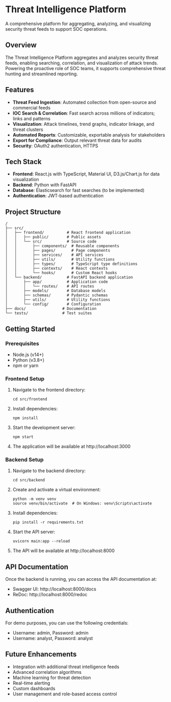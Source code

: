 # Threat Intelligence Platform

A comprehensive platform for aggregating, analyzing, and visualizing security threat feeds to support SOC operations.

## Overview

The Threat Intelligence Platform aggregates and analyzes security threat feeds, enabling searching, correlation, and visualization of attack trends. Powering the proactive role of SOC teams, it supports comprehensive threat hunting and streamlined reporting.

## Features

- **Threat Feed Ingestion**: Automated collection from open-source and commercial feeds
- **IOC Search & Correlation**: Fast search across millions of indicators; links and patterns
- **Visualization**: Attack timelines, trend graphs, indicator linkage, and threat clusters
- **Automated Reports**: Customizable, exportable analysis for stakeholders
- **Export for Compliance**: Output relevant threat data for audits
- **Security**: OAuth2 authentication, HTTPS

## Tech Stack

- **Frontend**: React.js with TypeScript, Material UI, D3.js/Chart.js for data visualization
- **Backend**: Python with FastAPI
- **Database**: Elasticsearch for fast searches (to be implemented)
- **Authentication**: JWT-based authentication

## Project Structure

```
/
├── src/
│   ├── frontend/          # React frontend application
│   │   ├── public/        # Public assets
│   │   └── src/           # Source code
│   │       ├── components/  # Reusable components
│   │       ├── pages/       # Page components
│   │       ├── services/    # API services
│   │       ├── utils/       # Utility functions
│   │       ├── types/       # TypeScript type definitions
│   │       ├── contexts/    # React contexts
│   │       └── hooks/       # Custom React hooks
│   └── backend/           # FastAPI backend application
│       ├── app/           # Application code
│       │   └── routes/    # API routes
│       ├── models/        # Database models
│       ├── schemas/       # Pydantic schemas
│       ├── utils/         # Utility functions
│       └── config/        # Configuration
├── docs/                # Documentation
└── tests/               # Test suites
```

## Getting Started

### Prerequisites

- Node.js (v14+)
- Python (v3.8+)
- npm or yarn

### Frontend Setup

1. Navigate to the frontend directory:

   ```
   cd src/frontend
   ```

2. Install dependencies:

   ```
   npm install
   ```

3. Start the development server:

   ```
   npm start
   ```

4. The application will be available at http://localhost:3000

### Backend Setup

1. Navigate to the backend directory:

   ```
   cd src/backend
   ```

2. Create and activate a virtual environment:

   ```
   python -m venv venv
   source venv/bin/activate  # On Windows: venv\Scripts\activate
   ```

3. Install dependencies:

   ```
   pip install -r requirements.txt
   ```

4. Start the API server:

   ```
   uvicorn main:app --reload
   ```

5. The API will be available at http://localhost:8000

## API Documentation

Once the backend is running, you can access the API documentation at:

- Swagger UI: http://localhost:8000/docs
- ReDoc: http://localhost:8000/redoc

## Authentication

For demo purposes, you can use the following credentials:

- Username: admin, Password: admin
- Username: analyst, Password: analyst

## Future Enhancements

- Integration with additional threat intelligence feeds
- Advanced correlation algorithms
- Machine learning for threat detection
- Real-time alerting
- Custom dashboards
- User management and role-based access control
